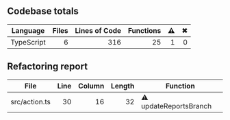 ## Codebase totals
| **Language** | **Files** | **Lines of Code** | **Functions** | ⚠ | ✖ |
| --- | ---: | ---: | ---: | ---: | ---: |
| TypeScript | 6 | 316 | 25 | 1 | 0 |


## Refactoring report
| **File** | **Line** | **Column** | **Length** | **Function** |
| --- | ---: | ---: | ---: | --- |
| src/action.ts | 30 | 16 | 32 | ⚠ updateReportsBranch |

